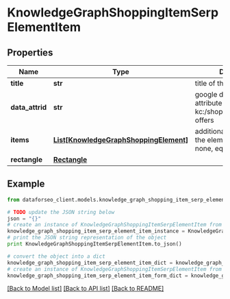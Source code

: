 # KnowledgeGraphShoppingItemSerpElementItem


## Properties

Name | Type | Description | Notes
------------ | ------------- | ------------- | -------------
**title** | **str** | title of the place | [optional] 
**data_attrid** | **str** | google defined data attribute ID example: kc:/shopping/gpc:organic-offers | [optional] 
**items** | [**List[KnowledgeGraphShoppingElement]**](KnowledgeGraphShoppingElement.md) | additional items present in the element if there are none, equals null | [optional] 
**rectangle** | [**Rectangle**](Rectangle.md) |  | [optional] 

## Example

```python
from dataforseo_client.models.knowledge_graph_shopping_item_serp_element_item import KnowledgeGraphShoppingItemSerpElementItem

# TODO update the JSON string below
json = "{}"
# create an instance of KnowledgeGraphShoppingItemSerpElementItem from a JSON string
knowledge_graph_shopping_item_serp_element_item_instance = KnowledgeGraphShoppingItemSerpElementItem.from_json(json)
# print the JSON string representation of the object
print KnowledgeGraphShoppingItemSerpElementItem.to_json()

# convert the object into a dict
knowledge_graph_shopping_item_serp_element_item_dict = knowledge_graph_shopping_item_serp_element_item_instance.to_dict()
# create an instance of KnowledgeGraphShoppingItemSerpElementItem from a dict
knowledge_graph_shopping_item_serp_element_item_form_dict = knowledge_graph_shopping_item_serp_element_item.from_dict(knowledge_graph_shopping_item_serp_element_item_dict)
```
[[Back to Model list]](../README.md#documentation-for-models) [[Back to API list]](../README.md#documentation-for-api-endpoints) [[Back to README]](../README.md)


